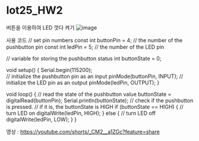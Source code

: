 # Iot25_HW2

버튼을 이용하여 LED 껏다 켜기
![image](https://github.com/user-attachments/assets/6a436429-e240-40ef-9bb3-386362cd318a)

사용 코드
// set pin numbers
const int buttonPin = 4;  // the number of the pushbutton pin
const int ledPin =  5;    // the number of the LED pin

// variable for storing the pushbutton status 
int buttonState = 0;

void setup() {
  Serial.begin(115200);  
  // initialize the pushbutton pin as an input
  pinMode(buttonPin, INPUT);
  // initialize the LED pin as an output
  pinMode(ledPin, OUTPUT);
}

void loop() {
  // read the state of the pushbutton value
  buttonState = digitalRead(buttonPin);
  Serial.println(buttonState);
  // check if the pushbutton is pressed.
  // if it is, the buttonState is HIGH
  if (buttonState == HIGH) {
    // turn LED on
    digitalWrite(ledPin, HIGH);
  } else {
    // turn LED off
    digitalWrite(ledPin, LOW);
  }
}


영상 : https://youtube.com/shorts/_CM2__a1ZGc?feature=share
